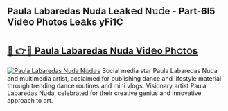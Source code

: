 ## Paula Labaredas Nuda Le𝚊k𝚎d N𝚞𝚍e - Part-6I5 Vid𝚎o Photos Le𝚊ks yFi1C

# <h2><a href="http://fbbxhz.evod.top/?m=Paula+Labaredas+Nuda">🔗 👉🔴 Paula Labaredas Nuda Vid𝚎o Ph𝚘t𝚘s</a></h2>

[![Paula Labaredas Nuda N𝚞d𝚎s](https://i.imgur.com/8V9OHl7.gif)](http://fbbxhz.evod.top/?m=Paula+Labaredas+Nuda)
Social media star Paula Labaredas Nuda and multimedia artist, acclaimed for publishing dance and lifestyle material through trending dance routines and mini vlogs. Visionary artist Paula Labaredas Nuda, celebrated for their creative genius and innovative approach to art. 
